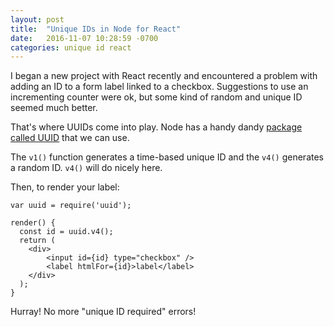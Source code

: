 ```yaml
---
layout: post
title:  "Unique IDs in Node for React"
date:   2016-11-07 10:28:59 -0700
categories: unique id react
---
```


I began a new project with React recently and encountered
a problem with adding an ID to
a form label linked to a checkbox. Suggestions to use
an incrementing counter were ok, but some kind of random
and unique ID seemed much better.

That's where UUIDs come into play. Node has a handy dandy
[package called UUID](https://www.npmjs.com/package/uuid) that
we can use.

The `v1()` function generates a time-based unique ID and the
`v4()` generates a random ID. `v4()` will do nicely here.

Then, to render your label:

~~~~
var uuid = require('uuid');

render() {
  const id = uuid.v4();
  return (
    <div>
        <input id={id} type="checkbox" />
        <label htmlFor={id}>label</label>
    </div>
  );
}
~~~~

Hurray! No more "unique ID required" errors!
